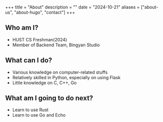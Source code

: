 +++ 
title = "About" 
description = "" 
date = "2024-10-21" 
aliases = ["about-us", "about-hugo", "contact"] 
+++

## Who am I?

 - HUST CS Freshman(2024)
 - Member of Backend Team, Bingyan Studio

## What can I do?

 - Various knowledge on computer-related stuffs
 - Relatively skilled in Python, especially on using Flask
 - Little knowledge on C, C++, Go

## What am I going to do next?

 - Learn to use Rust
 - Learn to use Go and Echo